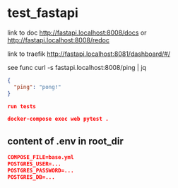 # test_fastapi

link to doc
http://fastapi.localhost:8008/docs or
http://fastapi.localhost:8008/redoc

link to traefik
http://fastapi.localhost:8081/dashboard/#/


see func
curl -s fastapi.localhost:8008/ping | jq
```json
{
  "ping": "pong!"
}

run tests

docker-compose exec web pytest . 
```

## content of .env in root_dir
```json
COMPOSE_FILE=base.yml
POSTGRES_USER=...
POSTGRES_PASSWORD=...
POSTGRES_DB=...
```

